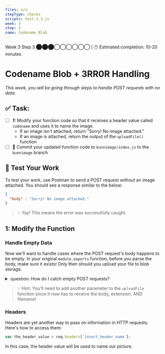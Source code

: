 ```yaml
---
files: n/a
stepType: checks
scripts: test.3.3.js
week: 3
step: 3
name: Codename Blob
---
```


Week 3 Step 3 ⬤⬤⬤◯◯◯◯◯◯ | 🕐 Estimated completion: 10-20 minutes

# Codename Blob + 3RR0R Handling
*This week, you will be going through steps to handle POST requests with no data.*

## ✅  Task:

- [ ] ***1:*** Modify your function code so that it receives a header value called `codename` and uses it to name the image.
  - If an image isn't attached, return "Sorry! No image attached."
  - If an image is attached, return the output of the `uploadFile()` function
- [ ] 🚀 Commit your updated function code to `bunnimage/index.js` to the `bunnimage` branch

## 🚧 Test Your Work

To test your work, use Postman to send a POST request *without* an image attached. You should see a response similar to the below:

```JSON
{
  "body" : "Sorry! No image attached."
}
```
> 💡 Yay! This means the error was successfully caught.

## 1: Modify the Function

### Handle Empty Data

Now we'll want to handle cases where the POST request's body happens to be empty. In your original `module.exports` function, before you parse the body, make sure it exists! Only then should you upload your file to blob storage.

<details>
<summary>:question: How do I catch empty POST requests?</summary>

Use an try-catch statement to catch when `parse-multipart` is unable to parse the empty body. If catches an error, set the `responseMessage` to "Sorry! No image attached." Otherwise, you can safely parse the body!

```js
var responseMessage = ""
try {
    var password = // get the header called "codename"
    // use parse-multipart to parse the body
    // determine the file-type here!
    responseMessage = await uploadFile((place your parsedBody here), (place the extension here), (place the "codename" here));
    // fill the parameters in!
} catch(err) {
    context.log("Undefined body image");
    responseMessage = "Sorry! No image attached."
}
```
> :bulb: Hint: `responseMessage` is what we're returning to the user as the output.
</details>

> :bulb: Hint: You'll need to add another parameter to the `uploadFile` function since it now has to receive the body, extension, AND filename! 
### Headers
Headers are yet another way to pass on information in HTTP requests. Here's how to access them:
```js
var the_header_value = req.headers['insert_header_name'];
```
In this case, the header value will be used to name our picture.
